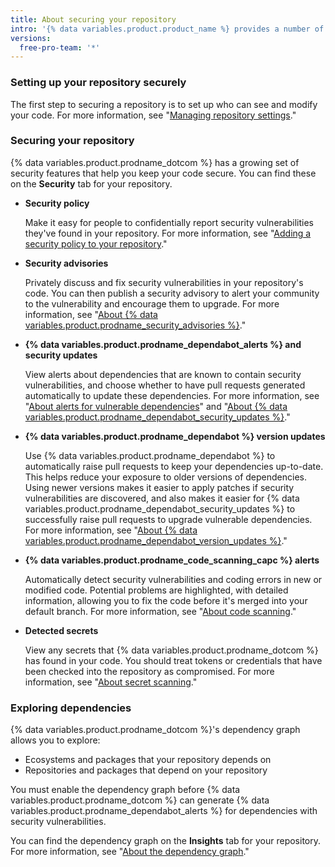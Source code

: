 ```yaml
---
title: About securing your repository
intro: '{% data variables.product.product_name %} provides a number of ways that you can help keep your repository secure.'
versions:
  free-pro-team: '*'
---
```


### Setting up your repository securely

The first step to securing a repository is to set up who can see and modify your code. For more information, see "[Managing repository settings](/github/administering-a-repository/managing-repository-settings)."

### Securing your repository

{% data variables.product.prodname_dotcom %} has a growing set of security features that help you keep your code secure. You can find these on the **Security** tab for your repository.

- **Security policy**

  Make it easy for people to confidentially report security vulnerabilities they've found in your repository. For more information, see "[Adding a security policy to your repository](/github/managing-security-vulnerabilities/adding-a-security-policy-to-your-repository)."

- **Security advisories**

  Privately discuss and fix security vulnerabilities in your repository's code. You can then publish a security advisory to alert your community to the vulnerability and encourage them to upgrade. For more information, see "[About {% data variables.product.prodname_security_advisories %}](/github/managing-security-vulnerabilities/about-github-security-advisories)."

- **{% data variables.product.prodname_dependabot_alerts %} and security updates**

  View alerts about dependencies that are known to contain security vulnerabilities, and choose whether to have pull requests generated automatically to update these dependencies. For more information, see "[About alerts for vulnerable dependencies](/github/managing-security-vulnerabilities/about-alerts-for-vulnerable-dependencies)" and "[About {% data variables.product.prodname_dependabot_security_updates %}](/github/managing-security-vulnerabilities/about-dependabot-security-updates)."

- **{% data variables.product.prodname_dependabot %} version updates**

  Use {% data variables.product.prodname_dependabot %} to automatically raise pull requests to keep your dependencies up-to-date. This helps reduce your exposure to older versions of dependencies. Using newer versions makes it easier to apply patches if security vulnerabilities are discovered, and also makes it easier for {% data variables.product.prodname_dependabot_security_updates %} to successfully raise pull requests to upgrade vulnerable dependencies. For more information, see "[About {% data variables.product.prodname_dependabot_version_updates %}](/github/administering-a-repository/about-dependabot-version-updates)."

- **{% data variables.product.prodname_code_scanning_capc %} alerts**

  Automatically detect security vulnerabilities and coding errors in new or modified code. Potential problems are highlighted, with detailed information, allowing you to fix the code before it's merged into your default branch. For more information, see "[About code scanning](/github/finding-security-vulnerabilities-and-errors-in-your-code/about-code-scanning)."

- **Detected secrets**

  View any secrets that {% data variables.product.prodname_dotcom %} has found in your code. You should treat tokens or credentials that have been checked into the repository as compromised. For more information, see "[About secret scanning](/github/administering-a-repository/about-secret-scanning)."

### Exploring dependencies
{% data variables.product.prodname_dotcom %}'s dependency graph allows you to explore:

* Ecosystems and packages that your repository depends on
* Repositories and packages that depend on your repository

You must enable the dependency graph before {% data variables.product.prodname_dotcom %} can generate {% data variables.product.prodname_dependabot_alerts %} for dependencies with security vulnerabilities.

You can find the dependency graph on the **Insights** tab for your repository. For more information, see "[About the dependency graph](/github/visualizing-repository-data-with-graphs/about-the-dependency-graph)."
